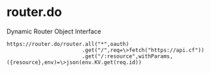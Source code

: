 # router.do
Dynamic Router Object Interface

```
https://router.do/router.all("*",oauth)
                        .get("/",req=\>fetch("https://api.cf"))
                        .get("/:resource",withParams,({resource},env)=\>json(env.KV.get(req.id))
```
